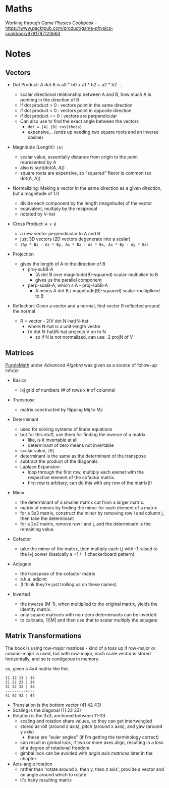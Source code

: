 # Maths

Working through _Game Physics Cookbook_ - https://www.packtpub.com/product/game-physics-cookbook/9781787123663

# Notes

## Vectors

* Dot Product: A dot B is a0 * b0 + a1 * b2 + a2 * b2 ...
  - scalar directional relationship between A and B, how much A is pointing in the direction of B
  - if dot product > 0 : vectors point in the same direction
  - if dot product < 0 : vectors point in opposite direction
  - if dot product == 0 : vectors are perpendicular
  - Can also use to find the exact angle between the vectors
    - `dot = |A| |B| cos(theta)`
    - expensive... (ends up needing two square roots and an inverse cosine)

* Magnitude (Length): `|A|`
  - scalar value, essentially distance from origin to the point represented by A
  - also is sqrt(dot(A, A))
  - square roots are expensive, so "squared" flavor is common (so dot(A, A))

* Normalizing: Making a vector in the same direction as a given direction, but a magnitude of 1.0
  - divide each component by the length (magnitude) of the vector
  - equivalent, multiply by the reciprocal
  - notated by V-hat

* Cross Product: `A x B`
  - a new vector perpendicular to A and B
  - just 3D vectors (2D vectors degenerate into a scalar)
  - `(Ay * Bz - Az * By, Ax * Bz - Az * Bx, Ax * By - Ay * Bx)`

* Projection
  - gives the length of A in the direction of B
    - proj-subB-A
      - (A dot B over magnitude(B)-squared) scalar-multiplied to B
      - gives us the parallel component
    - perp-subB-A, which s A - proj-subB-A
      - A minus A dot B / magnitude(B)-squared) scalar-multiplkied to B

* Reflection: Given a vector and a normal, find vector R reflected around the normal
  - R = vector - 2(V dot N-hat)N-hat
    - where N-hat is a unit-length vector
    - (V dot N-hat)N-hat projects V on to N
      - so if N is not normalized, can use -2 projN of V

## Matrices

[PurpleMath](https://www.purplemath.com) under _Advanced Algebra_ was
given as a source of follow-up info(e)

* Basics
  - ixj grid of numbers (# of rows x # of columns)

* Transpose
  - matrix constructed by flipping Mij to Mji

* Determinant
  - used for solving systems of linear equations
  - but for this stuff, use them for finding the inverse of a matrix
    - like, is it invertable at all
    - determinant of zero means not invertable
  - scalar value, `|M|`
  - determinant is the same as the determinant of the transpose
  - subtract the product of the diagonals.
  - Laplace Expansion:
     - loop through the first row, multiply each elemet with the respective element of the cofactor matrix.
     - first row is arbitary, can do this with any row of the matrix(!)

* Minor
  - the determinant of a smaller matrix cut from a larger matrix.
  - matrix of minors by finding the minor for each element of a matrix
  - for a 3x3 matrix, construct the minor by removing row i and column j, then take the determinant
  - for a 2x2 matrix, remove row i and j, and the determinatn is the remaining value.

* Cofactor
  - take the minor of the matrix, then multiply each i,j with -1 raised
    to the i+j power (basically a +1 / -1 checkerboard pattern)

* Adjugate
  - the transpose of the cofactor matrix
  - a.k.a. adjoint
  - (I think they're just trolling us on these names)

* Inverted
  - the inverse (M-1), when multiplied to the original matrix, yields the
    identity matrix.
  - only square matrices with non-zero determinants can be inverted.
  - to calcuate, 1/|M| and then use that to scalar multiply the adjugate

## Matrix Transformations

The book is using row-major matrices - kind of a toss up if row-major or
column-major is used, but with row-major, each scale vector is stored
horizontally, and so is contiguous in memory.

so, given a 4x4 matrix like this

```
11 12 13 | 14
21 22 23 | 24
31 32 33 | 34
---------+---
41 42 43 | 44
```

* Translation is the bottom vector (41 42 43)
* Scaling is the diagonal (11 22 33)
* Rotation is the 3x3, anchored between 11-33
    - scaling and rotation share values, so they can get intertwingled
    - stored as roll (around z axis), pitch (around x axis), and yaw (around y axis)
      - these are "euler angles" (if I'm getting the terminology correct)
    - can result in gimbal lock, if two or more axes align, resulting in a loss of a degree of rotational freedom.
    - gimbal lock can be avoided with _angle axis matrices_ later in the chapter.
* Axis-angle rotation
  - rather than 'rotate around x, then y, then z axis', provide a vector and an angle around which to rotate
  - it's hairy resulting matrix
